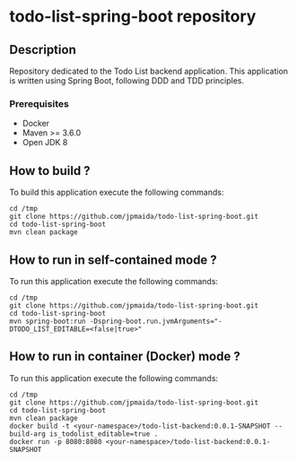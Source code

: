 # todo-list-spring-boot repository

## Description

Repository dedicated to the Todo List backend application. This application is written using Spring Boot, following DDD and TDD principles.

### Prerequisites
* Docker
* Maven >= 3.6.0
* Open JDK 8

## How to build ?

To build this application execute the following commands: 
```
cd /tmp
git clone https://github.com/jpmaida/todo-list-spring-boot.git
cd todo-list-spring-boot
mvn clean package
```

## How to run in self-contained mode ?

To run this application execute the following commands:
```
cd /tmp
git clone https://github.com/jpmaida/todo-list-spring-boot.git
cd todo-list-spring-boot
mvn spring-boot:run -Dspring-boot.run.jvmArguments="-DTODO_LIST_EDITABLE=<false|true>"
```

## How to run in container (Docker) mode ?

To run this application execute the following commands:
```
cd /tmp
git clone https://github.com/jpmaida/todo-list-spring-boot.git
cd todo-list-spring-boot
mvn clean package
docker build -t <your-namespace>/todo-list-backend:0.0.1-SNAPSHOT --build-arg is_todolist_editable=true .
docker run -p 8080:8080 <your-namespace>/todo-list-backend:0.0.1-SNAPSHOT
```
